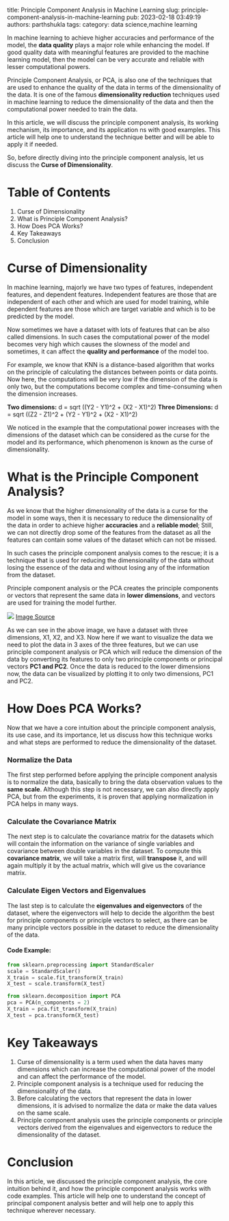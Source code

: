 title: Principle Component Analysis in Machine Learning
slug: principle-component-analysis-in-machine-learning
pub: 2023-02-18 03:49:19
authors: parthshukla
tags: 
category: data science,machine learning

In machine learning to achieve higher accuracies and performance of the model, the **data quality** plays a major role while enhancing the model. If good quality data with meaningful features are provided to the machine learning model, then the model can be very accurate and reliable with lesser computational powers.

Principle Component Analysis, or PCA, is also one of the techniques that are used to enhance the quality of the data in terms of the dimensionality of the data. It is one of the famous **dimensionality reduction** techniques used in machine learning to reduce the dimensionality of the data and then the computational power needed to train the data.

In this article, we will discuss the principle component analysis, its working mechanism, its importance, and its application ns with good examples. This article will help one to understand the technique better and will be able to apply it if needed.

So, before directly diving into the principle component analysis, let us discuss the **Curse of Dimensionality**.

Table of Contents
=================


1. Curse of Dimensionality
2. What is Principle Component Analysis?
3. How Does PCA Works?
4. Key Takeaways
5. Conclusion


Curse of Dimensionality
=======================



In machine learning, majorly we have two types of features, independent features, and dependent features. Independent features are those that are independent of each other and which are used for model training, while dependent features are those which are target variable and which is to be predicted by the model.

Now sometimes we have a dataset with lots of features that can be also called dimensions. In such cases the computational power of the model becomes very high which causes the slowness of the model and sometimes, it can affect the **quality and performance** of the model too.

For example, we know that KNN is a distance-based algorithm that works on the principle of calculating the distances between points or data points. Now here, the computations will be very low if the dimension of the data is only two, but the computations become complex and time-consuming when the dimension increases.

**Two dimensions:** d = sqrt ((Y2 - Y1)^2 + (X2 - X1)^2)
**Three Dimensions:** d = sqrt ((Z2 - Z1)^2 + (Y2 - Y1)^2 + (X2 - X1)^2)

We noticed in the example that the computational power increases with the dimensions of the dataset which can be considered as the curse for the model and its performance, which phenomenon is known as the curse of dimensionality.

What is the Principle Component Analysis?
=========================================



As we know that the higher dimensionality of the data is a curse for the model in some ways, then it is necessary to reduce the dimensionality of the data in order to achieve higher **accuracies** and a **reliable model**; Still, we can not directly drop some of the features from the dataset as all the features can contain some values of the dataset which can not be missed.

In such cases the principle component analysis comes to the rescue; it is a technique that is used for reducing the dimensionality of the data without losing the essence of the data and without losing any of the information from the dataset.

Principle component analysis or the PCA creates the principle components or vectors that represent the same data in **lower dimensions**, and vectors are used for training the model further.

![](https://pythonkitchen.com/wp-content/uploads/2023/02/pcaimg-300x175.jpg)
[Image Source](https://towardsdatascience.com/pca-clearly-explained-how-when-why-to-use-it-and-feature-importance-a-guide-in-python-7c274582c37e "Image Source")

As we can see in the above image, we have a dataset with three dimensions, X1, X2, and X3. Now here if we want to visualize the data we need to plot the data in 3 axes of the three features, but we can use principle component analysis or PCA which will reduce the dimension of the data by converting its features to only two principle components or principal vectors **PC1 and PC2**. Once the data is reduced to the lower dimensions now, the data can be visualized by plotting it to only two dimensions, PC1 and PC2.

How Does PCA Works?
===================



Now that we have a core intuition about the principle component analysis, its use case, and its importance, let us discuss how this technique works and what steps are performed to reduce the dimensionality of the dataset.

### Normalize the Data



The first step performed before applying the principle component analysis is to normalize the data, basically to bring the data observation values to the **same scale**. Although this step is not necessary, we can also directly apply PCA, but from the experiments, it is proven that applying normalization in PCA helps in many ways.

### Calculate the Covariance Matrix



The next step is to calculate the covariance matrix for the datasets which will contain the information on the variance of single variables and covariance between double variables in the dataset. To compute this **covariance matrix**, we will take a matrix first, will **transpose** it, and will again multiply it by the actual matrix, which will give us the covariance matrix.

### Calculate Eigen Vectors and Eigenvalues



The last step is to calculate the **eigenvalues and eigenvectors** of the dataset, where the eigenvectors will help to decide the algorithm the best for principle components or principle vectors to select, as there can be many principle vectors possible in the dataset to reduce the dimensionality of the data.

#### Code Example:



```python
from sklearn.preprocessing import StandardScaler
scale = StandardScaler()
X_train = scale.fit_transform(X_train)
X_test = scale.transform(X_test)

from sklearn.decomposition import PCA
pca = PCA(n_components = 2)
X_train = pca.fit_transform(X_train)
X_test = pca.transform(X_test)

```

Key Takeaways
=============


1. Curse of dimensionality is a term used when the data haves many dimensions which can increase the computational power of the model and can affect the performance of the model.
2. Principle component analysis is a technique used for reducing the dimensionality of the data.
3. Before calculating the vectors that represent the data in lower dimensions, it is advised to normalize the data or make the data values on the same scale.
4. Principle component analysis uses the principle components or principle vectors derived from the eigenvalues and eigenvectors to reduce the dimensionality of the dataset.


Conclusion
==========



In this article, we discussed the principle component analysis, the core intuition behind it, and how the principle component analysis works with code examples. This article will help one to understand the concept of principal component analysis better and will help one to apply this technique wherever necessary.
